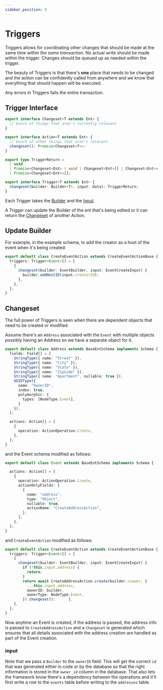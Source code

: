 ```yaml
---
sidebar_position: 9
---
```


# Triggers

Triggers allows for coordinating other changes that should be made at the same time within *the same transaction*. No actual write should be made within the trigger. Changes should be queued up as needed within the trigger.

The beauty of Triggers is that there's **one** place that needs to be changed and the action can be confidently called from anywhere and we know that everything that should happen will be executed.

Any errors in Triggers fails the entire transaction.

## Trigger Interface

```ts
export interface Changeset<T extends Ent> {
  // bunch of things that aren't currently relevant
}

export interface Action<T extends Ent> {
  // bunch of other things that aren't relevant.
  changeset(): Promise<Changeset<T>>;
}

export type TriggerReturn =
  | void
  | Promise<Changeset<Ent> | void | Changeset<Ent>[] | Changeset<Ent>>
  | Promise<Changeset<Ent>>[];

export interface Trigger<T extends Ent> {
  changeset(builder: Builder<T>, input: Data): TriggerReturn;
}
```

Each Trigger takes the [Builder](/docs/actions/builder) and the [Input](/docs/actions/input).

A Trigger can update the Builder of the ent that's being edited or it can return the [Changeset](#changeset) of another Action.

## Update Builder

For example, in the example schema, to add the creator as a host of the event when it's being created:

```ts title="src/ent/events/action/create_event_action.ts"
export default class CreateEventAction extends CreateEventActionBase {
  triggers: Trigger<Event>[] = [
    {
      changeset(builder: EventBuilder, input: EventCreateInput) {
        builder.addHostID(input.creatorID);
      },
    },
  ];
}
```

## Changeset

The full power of Triggers is seen when there are dependent objects that need to be created or modified.

Assume there's an `Address` associated with the `Event` with multiple objects possibly having an Address so we have a separate object for it.

```ts title="src/schema/address.ts"
export default class Address extends BaseEntSchema implements Schema {
  fields: Field[] = [
    StringType({ name: "Street" }),
    StringType({ name: "City" }),
    StringType({ name: "State" }),
    StringType({ name: "ZipCode" }),
    StringType({ name: "Apartment", nullable: true }),
    UUIDType({
      name: "OwnerID",
      index: true, 
      polymorphic: {
        types: [NodeType.Event],
      }
    }),
  ];

  actions: Action[] = [
    {
      operation: ActionOperation.Create,
    },
  ];
}
```

and the Event schema modified as follows:

```ts title="src/schema/event.ts"
export default class Event extends BaseEntSchema implements Schema {

  actions: Action[] = [
    {
      operation: ActionOperation.Create,
      actionOnlyFields: [
        {
          name: "address",
          type: "Object",
          nullable: true,
          actionName: "CreateAddressAction",
        },
      ],
    },
  ];
}
```

and `CreateEventAction` modified as follows:

```ts title="src/ent/events/action/create_event_action.ts"
export default class CreateEventAction extends CreateEventActionBase {
  triggers: Trigger<Event>[] = [
    {
      changeset(builder: EventBuilder, input: EventCreateInput) {
        if (!this.input.address) {
          return;
        }
        return await CreateAddressAction.create(builder.viewer, {
          ...this.input.address,
          ownerID: builder,
          ownerType: NodeType.Event,
        }).changeset();      },
    },
  ];
}
```

Now anytime an Event is created, if the address is passed, the address info is passed to `CreateAddressAction` and a `Changeset` is generated which ensures that all details associated with the address creation are handled as part of the Event creation.

### input

Note that we pass a `Builder` to the `ownerID` field. This will get the correct `id` that was generated either in code or by the database so that the right information is stored in the `owner_id` column in the database. That also lets the framework know there's a dependency between the operations and it'll first write a row to the `events` table before writing to the `addresses` table.
